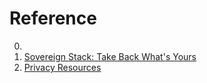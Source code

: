# Reference

0. []()
0. [Sovereign Stack: Take Back What's Yours](https://sovereignstack.tools/)
0. [Privacy Resources](https://sovereignstack.tools/privacy-resources/)

